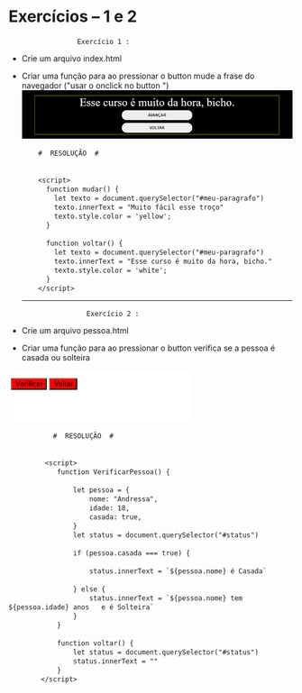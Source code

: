 # Exercícios – 1 e 2

                     Exercício 1 :
  
  -  Crie um arquivo index.html
  -   Criar  uma função para ao pressionar o button  mude a frase do navegador  ("usar o onclick no button ")
![](https://github.com/Rafael-Yokoyama/Campinas_Tech_Talents/blob/main/Trilha_ABInBev/aula2/img/gif_index.gif)

              #  RESOLUÇÃO  # 
              
                  
              <script>
                function mudar() {
                  let texto = document.querySelector("#meu-paragrafo")
                  texto.innerText = "Muito fácil esse troço"
                  texto.style.color = 'yellow';
                }

                function voltar() {
                  let texto = document.querySelector("#meu-paragrafo")
                  texto.innerText = "Esse curso é muito da hora, bicho."
                  texto.style.color = 'white';
                }
              </script>
              
              
        <hr>
        
                          Exercício 2 :
                             

              
 
 -  Crie um arquivo pessoa.html
 -   Criar  uma função para ao pressionar o button  verifica se a pessoa é casada ou solteira
 
 ![](https://github.com/Rafael-Yokoyama/Campinas_Tech_Talents/blob/main/Trilha_ABInBev/aula2/img/gif_pessoa.gif)
 
 
               #  RESOLUÇÃO  # 
                
 
             <script>
                function VerificarPessoa() {

                    let pessoa = {
                        nome: "Andressa",
                        idade: 18,
                        casada: true,
                    }
                    let status = document.querySelector("#status")

                    if (pessoa.casada === true) {

                        status.innerText = `${pessoa.nome} é Casada`

                    } else {
                        status.innerText = `${pessoa.nome} tem  ${pessoa.idade} anos   e é Solteira`
                    }
                }

                function voltar() {
                    let status = document.querySelector("#status")
                    status.innerText = ""
                }
            </script>

       
       
       
       
     
          

     
